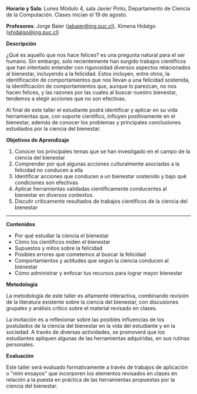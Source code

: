 
**Horario y Sala**: Lunes Módulo 4, sala Javier Pinto, Departamento de Ciencia de la Computación. Clases inician el 19 de agosto.

**Profesores**: Jorge Baier (jabaier@ing.puc.cl), Ximena Hidalgo (xhidalgo@ing.puc.cl)

**Descripción**
<!-- ![alt text]({{ "/images/logo_DEI.png" | absolute_url }}) -->

¿Qué es aquello que nos hace felices? es una pregunta natural para el ser humano. Sin embargo, solo recientemente han surgido trabajos científicos que han intentado entender con rigurosidad diversos aspectos relacionados al bienestar, incluyendo a la felicidad. Estos incluyen, entre otros, la identificación de comportamientos que nos llevan a una felicidad sostenida, la identificación de comportamientos que, aunque lo parezcan, no nos hacen felices, y las razones por las cuales al buscar nuestro bienestar, tendemos a elegir acciones que no son efectivas.

Al final de este taller el estudiante podrá identificar y aplicar en su vida herramientas que, con soporte científico, influyen positivamente en el bienestar, además de conocer los problemas y principales conclusiones estudiados por la ciencia del bienestar.

**Objetivos de Aprendizaje**

1. Conocer  los principales  temas que se han  investigado en el campo de la ciencia del bienestar
2. Comprender por qué algunas acciones culturalmente asociadas a la felicidad no conducen a ella
3. Identificar  acciones que conducen a un bienestar sostenido y bajo qué condiciones son efectivas
4. Aplicar herramientas validadas científicamente conducentes al bienestar en diversos contextos.
5. Discutir críticamente  resultados de trabajos científicos de la ciencia del bienestar

**       **

**Contenidos**

- Por qué estudiar la ciencia el bienestar
- Cómo los científicos miden el bienestar
- Supuestos y mitos sobre la felicidad
- Posibles errores que cometemos al buscar la felicidad
- Comportamientos y actitudes que según la ciencia conducen al bienestar
- Cómo administrar y enfocar tus recursos para lograr mayor bienestar

**Metodología**

La metodología de este taller es altamente interactiva, combinando revisión de la literatura existente sobre la ciencia del bienestar, con discusiones grupales y análisis  crítico sobre el material revisado en clases.

La invitación es a reflexionar sobre las posibles influencias de los postulados de la ciencia del bienestar en la vida del estudiante y en la sociedad. A través de diversas actividades, se promoverá que los  estudiantes apliquen algunas de las herramientas adquiridas, en sus rutinas personales.

**Evaluación**

Este taller será evaluado formativamente a través de trabajos de aplicación o &quot;mini ensayos&quot;  que incorporen los elementos revisados en clases en relación a la puesta en práctica de las  herramientas propuestas por la ciencia del bienestar.

<!-- **Calendario**

| **Clase** | **Fecha** | **Contenido** |
| :---: | :--- | :--- |
| 1 | 19 agosto | Por qué estudiar la ciencia el bienestar |
| 2 | 26 agosto | Cómo los científicos miden el bienestar |
| 3 | 2 septiembre | Supuestos y mitos sobre la felicidad I |
| 4 | 9 septiembre | Supuestos y mitos sobre la felicidad II   |
| 5 | 23 septiembre | Posibles errores que cometemos al buscar la felicidad I |
| 6 | 30 septiembre | Posibles errores que cometemos al buscar la felicidad II |
| 7 | 7  octubre | Posibles errores que cometemos al buscar la felicidad III |
| 8 | 14 octubre | Comportamientos y actitudes que según la ciencia conducen al bienestar I |
| 9 | 21 octubre | Comportamientos y actitudes que según la ciencia conducen al bienestar II |
| 10 | 28 octubre | Comportamientos y actitudes que según la ciencia conducen al bienestar III |
| 11 | 4 noviembre | Cómo administrar y enfocar tus recursos para lograr mayor bienestar I |
| 12 | 11 noviembre | Cómo administrar y enfocar tus recursos para lograr mayor bienestar II | -->